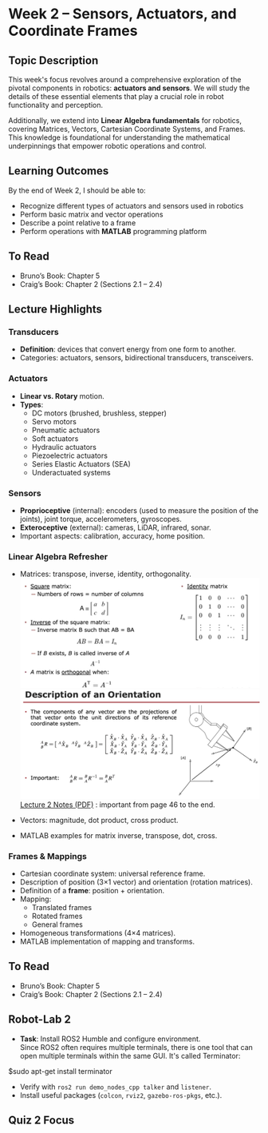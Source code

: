 # Week 2 – Sensors, Actuators, and Coordinate Frames

## Topic Description
This week's focus revolves around a comprehensive exploration of the pivotal components in robotics: **actuators and sensors**. We will study the details of these essential elements that play a crucial role in robot functionality and perception.  

Additionally, we extend into **Linear Algebra fundamentals** for robotics, covering Matrices, Vectors, Cartesian Coordinate Systems, and Frames. This knowledge is foundational for understanding the mathematical underpinnings that empower robotic operations and control.

## Learning Outcomes
By the end of Week 2, I should be able to:
- Recognize different types of actuators and sensors used in robotics  
- Perform basic matrix and vector operations  
- Describe a point relative to a frame  
- Perform operations with **MATLAB** programming platform  

## To Read
- Bruno’s Book: Chapter 5  
- Craig’s Book: Chapter 2 (Sections 2.1 – 2.4)  

## Lecture Highlights
### Transducers
- **Definition**: devices that convert energy from one form to another.  
- Categories: actuators, sensors, bidirectional transducers, transceivers.

### Actuators
- **Linear vs. Rotary** motion.  
- **Types**:
  - DC motors (brushed, brushless, stepper)
  - Servo motors
  - Pneumatic actuators
  - Soft actuators
  - Hydraulic actuators
  - Piezoelectric actuators
  - Series Elastic Actuators (SEA)
  - Underactuated systems

### Sensors
- **Proprioceptive** (internal): encoders (used to measure the position of the joints), joint torque, accelerometers, gyroscopes.  
- **Exteroceptive** (external): cameras, LiDAR, infrared, sonar.  
- Important aspects: calibration, accuracy, home position.

### Linear Algebra Refresher
- Matrices: transpose, inverse, identity, orthogonality.
![Matrices](image.png)
![description of an orientation](description_of_an_orientation.png)
[Lecture 2 Notes (PDF)](Lecture-2-RBE-500-1.pdf) : important from page 46 to the end.

- Vectors: magnitude, dot product, cross product.
- MATLAB examples for matrix inverse, transpose, dot, cross.

### Frames & Mappings
- Cartesian coordinate system: universal reference frame.
- Description of position (3×1 vector) and orientation (rotation matrices).
- Definition of a **frame**: position + orientation.
- Mapping:
  - Translated frames
  - Rotated frames
  - General frames
- Homogeneous transformations (4×4 matrices).
- MATLAB implementation of mapping and transforms.

## To Read
- Bruno’s Book: Chapter 5  
- Craig’s Book: Chapter 2 (Sections 2.1 – 2.4)  

## Robot-Lab 2
- **Task**: Install ROS2 Humble and configure environment.  
Since ROS2 often requires multiple terminals, there is one tool that can open multiple terminals within the same GUI. It's called Terminator:

$sudo apt-get install terminator
- Verify with `ros2 run demo_nodes_cpp talker` and `listener`.  
- Install useful packages (`colcon`, `rviz2`, `gazebo-ros-pkgs`, etc.).  

## Quiz 2 Focus
